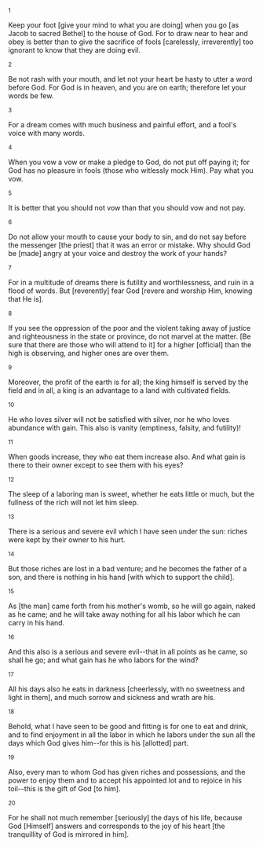 <sup>1</sup> 

Keep your foot [give your mind to what you are doing] when you go [as Jacob to sacred Bethel] to the house of God. For to draw near to hear and obey is better than to give the sacrifice of fools [carelessly, irreverently] too ignorant to know that they are doing evil. 

<sup>2</sup> 

Be not rash with your mouth, and let not your heart be hasty to utter a word before God. For God is in heaven, and you are on earth; therefore let your words be few. 

<sup>3</sup> 

For a dream comes with much business and painful effort, and a fool's voice with many words. 

<sup>4</sup> 

When you vow a vow or make a pledge to God, do not put off paying it; for God has no pleasure in fools (those who witlessly mock Him). Pay what you vow. 

<sup>5</sup> 

It is better that you should not vow than that you should vow and not pay. 

<sup>6</sup> 

Do not allow your mouth to cause your body to sin, and do not say before the messenger [the priest] that it was an error or mistake. Why should God be [made] angry at your voice and destroy the work of your hands? 

<sup>7</sup> 

For in a multitude of dreams there is futility and worthlessness, and ruin in a flood of words. But [reverently] fear God [revere and worship Him, knowing that He is]. 

<sup>8</sup> 

If you see the oppression of the poor and the violent taking away of justice and righteousness in the state or province, do not marvel at the matter. [Be sure that there are those who will attend to it] for a higher [official] than the high is observing, and higher ones are over them. 

<sup>9</sup> 

Moreover, the profit of the earth is for all; the king himself is served by the field and in all, a king is an advantage to a land with cultivated fields. 

<sup>10</sup> 

He who loves silver will not be satisfied with silver, nor he who loves abundance with gain. This also is vanity (emptiness, falsity, and futility)! 

<sup>11</sup> 

When goods increase, they who eat them increase also. And what gain is there to their owner except to see them with his eyes? 

<sup>12</sup> 

The sleep of a laboring man is sweet, whether he eats little or much, but the fullness of the rich will not let him sleep. 

<sup>13</sup> 

There is a serious and severe evil which I have seen under the sun: riches were kept by their owner to his hurt. 

<sup>14</sup> 

But those riches are lost in a bad venture; and he becomes the father of a son, and there is nothing in his hand [with which to support the child]. 

<sup>15</sup> 

As [the man] came forth from his mother's womb, so he will go again, naked as he came; and he will take away nothing for all his labor which he can carry in his hand. 

<sup>16</sup> 

And this also is a serious and severe evil--that in all points as he came, so shall he go; and what gain has he who labors for the wind? 

<sup>17</sup> 

All his days also he eats in darkness [cheerlessly, with no sweetness and light in them], and much sorrow and sickness and wrath are his. 

<sup>18</sup> 

Behold, what I have seen to be good and fitting is for one to eat and drink, and to find enjoyment in all the labor in which he labors under the sun all the days which God gives him--for this is his [allotted] part. 

<sup>19</sup> 

Also, every man to whom God has given riches and possessions, and the power to enjoy them and to accept his appointed lot and to rejoice in his toil--this is the gift of God [to him]. 

<sup>20</sup> 

For he shall not much remember [seriously] the days of his life, because God [Himself] answers and corresponds to the joy of his heart [the tranquillity of God is mirrored in him].